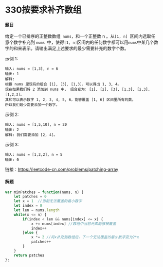 # 330按要求补齐数组

#### 题目

给定一个已排序的正整数数组` nums`，和一个正整数 n 。从`[1, n] `区间内选取任意个数字补充到 `nums `中，使得` [1, n] `区间内的任何数字都可以用` nums `中某几个数字的和来表示。请输出满足上述要求的最少需要补充的数字个数。

示例 1:

```
输入: nums = [1,3], n = 6
输出: 1 
解释:
根据 nums 里现有的组合 [1], [3], [1,3]，可以得出 1, 3, 4。
现在如果我们将 2 添加到 nums 中， 组合变为: [1], [2], [3], [1,3], [2,3], [1,2,3]。
其和可以表示数字 1, 2, 3, 4, 5, 6，能够覆盖 [1, 6] 区间里所有的数。
所以我们最少需要添加一个数字。
```


示例 2:

```
输入: nums = [1,5,10], n = 20
输出: 2
解释: 我们需要添加 [2, 4]。
```


示例 3:

```
输入: nums = [1,2,2], n = 5
输出: 0
```

链接：https://leetcode-cn.com/problems/patching-array



#### 解题

```js
var minPatches = function(nums, n) {
    let patches = 0
    let x = 1  //当前无法覆盖的最小数字
    let index = 0 
    let len = nums.length
    while(x <= n) { 
        if(index < len && nums[index] <= x) {
            x += nums[index] //数组中当前元素能够被覆盖
            index++
        }else {
            x *= 2 //将x补充到数组后，下一个无法覆盖的最小数字变为2*x
            patches++
        }
    }
    return patches
};
```


